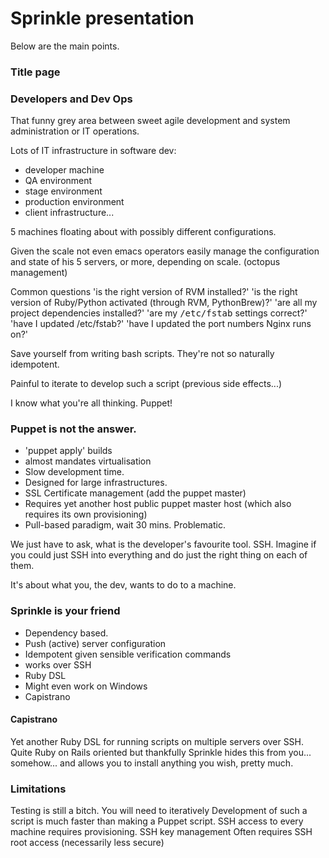 Sprinkle presentation
=========================
Below are the main points.

### Title page

### Developers and Dev Ops
That funny grey area between sweet agile development
and system administration or IT operations.

Lots of IT infrastructure in software dev:
 - developer machine
 - QA environment
 - stage environment
 - production environment
 - client infrastructure...

5 machines floating about with possibly different configurations.

Given the scale not even emacs operators easily manage the configuration and
state of his 5 servers, or more, depending on scale. (octopus management)

Common questions
'is the right version of RVM installed?'
'is the right version of Ruby/Python activated (through RVM, PythonBrew)?'
'are all my project dependencies installed?'
'are my <tt>/etc/fstab</tt> settings correct?'
'have I updated /etc/fstab?'
'have I updated the port numbers Nginx runs on?'

Save yourself from writing bash scripts. They're not so naturally
idempotent.

Painful to iterate to develop such a script (previous side effects...)

I know what you're all thinking. Puppet!

### Puppet is not the answer.
 - 'puppet apply' builds
 - almost mandates virtualisation
 - Slow development time.
 - Designed for large infrastructures.
 - SSL Certificate management (add the puppet master)
 - Requires yet another host public puppet master host (which also requires its
   own provisioning)
 - Pull-based paradigm, wait 30 mins. Problematic.

We just have to ask, what is the developer's favourite tool.
SSH. Imagine if you could just SSH into everything and do just the
right thing on each of them.

It's about what you, the dev, wants to do to a machine.

### Sprinkle is your friend
 - Dependency based.
 - Push (active) server configuration
 - Idempotent given sensible verification commands
 - works over SSH
 - Ruby DSL
 - Might even work on Windows
 - Capistrano

#### Capistrano
Yet another Ruby DSL for running scripts on multiple servers over SSH.
Quite Ruby on  Rails oriented but thankfully Sprinkle hides this from you...
somehow... and allows you to install anything you wish, pretty much.

### Limitations
Testing is still a bitch.
You will need to iteratively
Development of such a script is much faster than making a Puppet script.
SSH access to every machine requires provisioning.
SSH key management
Often requires SSH root access (necessarily less secure)
